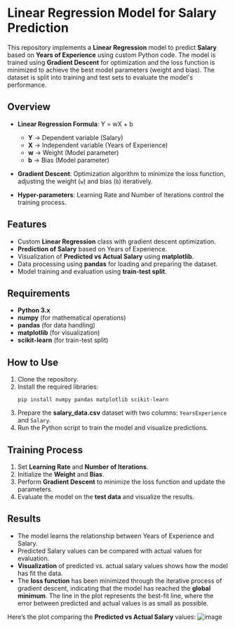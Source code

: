 # Linear Regression Model for Salary Prediction

This repository implements a **Linear Regression** model to predict **Salary** based on **Years of Experience** using custom Python code. The model is trained using **Gradient Descent** for optimization and the loss function is minimized to achieve the best model parameters (weight and bias). The dataset is split into training and test sets to evaluate the model's performance.

## Overview

- **Linear Regression Formula**: Y = wX + b  
  - **Y** -> Dependent variable (Salary)
  - **X** -> Independent variable (Years of Experience)
  - **w** -> Weight (Model parameter)
  - **b** -> Bias (Model parameter)

- **Gradient Descent**: Optimization algorithm to minimize the loss function, adjusting the weight (`w`) and bias (`b`) iteratively. 

- **Hyper-parameters**: Learning Rate and Number of Iterations control the training process.

## Features

- Custom **Linear Regression** class with gradient descent optimization.
- **Prediction of Salary** based on Years of Experience.
- Visualization of **Predicted vs Actual Salary** using **matplotlib**.
- Data processing using **pandas** for loading and preparing the dataset.
- Model training and evaluation using **train-test split**.

## Requirements

- **Python 3.x**
- **numpy** (for mathematical operations)
- **pandas** (for data handling)
- **matplotlib** (for visualization)
- **scikit-learn** (for train-test split)

## How to Use

1. Clone the repository.
2. Install the required libraries:
   ```
   pip install numpy pandas matplotlib scikit-learn
   ```
3. Prepare the **salary_data.csv** dataset with two columns: `YearsExperience` and `Salary`.
4. Run the Python script to train the model and visualize predictions.

## Training Process

1. Set **Learning Rate** and **Number of Iterations**.
2. Initialize the **Weight** and **Bias**.
3. Perform **Gradient Descent** to minimize the loss function and update the parameters.
4. Evaluate the model on the **test data** and visualize the results.

## Results

- The model learns the relationship between Years of Experience and Salary.
- Predicted Salary values can be compared with actual values for evaluation.
- **Visualization** of predicted vs. actual salary values shows how the model has fit the data.
- The **loss function** has been minimized through the iterative process of gradient descent, indicating that the model has reached the **global minimum**. The line in the plot represents the best-fit line, where the error between predicted and actual values is as small as possible.

Here’s the plot comparing the **Predicted vs Actual Salary** values:
![image](https://github.com/user-attachments/assets/ad0c8a0f-90d7-42f1-945a-0020262a1d8f)

